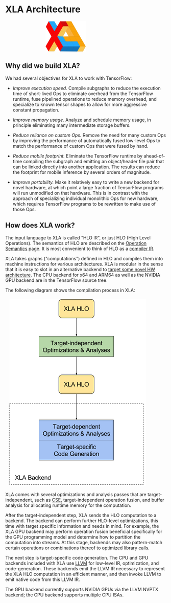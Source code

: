 # XLA Architecture

<div style="width:50%; margin:auto; margin-bottom:10px; margin-top:20px;">
<img style="width:50%" src="./images/xlalogo.png">
</div>


## Why did we build XLA?

We had several objectives for XLA to work with TensorFlow:

*   *Improve execution speed.* Compile subgraphs to reduce the execution time of
    short-lived Ops to eliminate overhead from the TensorFlow runtime, fuse
    pipelined operations to reduce memory overhead, and specialize to known
    tensor shapes to allow for more aggressive constant propagation.

*   *Improve memory usage.* Analyze and schedule memory usage, in principle
    eliminating many intermediate storage buffers.

*   *Reduce reliance on custom Ops.* Remove the need for many custom Ops by
    improving the performance of automatically fused low-level Ops to match the
    performance of custom Ops that were fused by hand.

*   *Reduce mobile footprint.* Eliminate the TensorFlow runtime by ahead-of-time
    compiling the subgraph and emitting an object/header file pair that can be
    linked directly into another application. The results can reduce the
    footprint for mobile inference by several orders of magnitude.

*   *Improve portability.* Make it relatively easy to write a new backend for
    novel hardware, at which point a large fraction of TensorFlow programs will
    run unmodified on that hardware. This is in contrast with the approach of
    specializing individual monolithic Ops for new hardware, which requires
    TensorFlow programs to be rewritten to make use of those Ops.

## How does XLA work?

The input language to XLA is called "HLO IR", or just HLO (High Level
Operations). The semantics of HLO are described on the
[Operation Semantics](./operation_semantics.md) page. It is most convenient to
think of HLO as a
[compiler IR](https://en.wikipedia.org/wiki/Intermediate_representation).

XLA takes graphs ("computations") defined in HLO and compiles them into machine
instructions for various architectures. XLA is modular in the sense that it is
easy to slot in an alternative backend to
[target some novel HW architecture](./developing_new_backend.md).
The CPU backend for x64 and ARM64 as well as the NVIDIA GPU backend are in the
TensorFlow source tree.

The following diagram shows the compilation process in XLA:

<div style="width:95%; margin:auto; margin-bottom:10px; margin-top:20px;">
  <img src="./images/how-does-xla-work.png">
</div>

XLA comes with several optimizations and analysis passes that are
target-independent, such as
[CSE](https://en.wikipedia.org/wiki/Common_subexpression_elimination),
target-independent operation fusion, and buffer analysis for allocating runtime
memory for the computation.

After the target-independent step, XLA sends the HLO computation to a backend.
The backend can perform further HLO-level optimizations, this time with target
specific information and needs in mind. For example, the XLA GPU backend may
perform operation fusion beneficial specifically for the GPU programming model
and determine how to partition the computation into streams. At this stage,
backends may also pattern-match certain operations or combinations thereof to
optimized library calls.

The next step is target-specific code generation. The CPU and GPU backends
included with XLA use [LLVM](http://llvm.org) for low-level IR, optimization,
and code-generation. These backends emit the LLVM IR necessary to represent the
XLA HLO computation in an efficient manner, and then invoke LLVM to emit native
code from this LLVM IR.

The GPU backend currently supports NVIDIA GPUs via the LLVM NVPTX backend; the
CPU backend supports multiple CPU ISAs.
